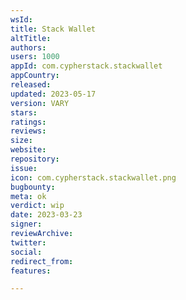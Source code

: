 ```yaml
---
wsId: 
title: Stack Wallet
altTitle: 
authors: 
users: 1000
appId: com.cypherstack.stackwallet
appCountry: 
released: 
updated: 2023-05-17
version: VARY
stars: 
ratings: 
reviews: 
size: 
website: 
repository: 
issue: 
icon: com.cypherstack.stackwallet.png
bugbounty: 
meta: ok
verdict: wip
date: 2023-03-23
signer: 
reviewArchive: 
twitter: 
social: 
redirect_from: 
features: 

---
```


